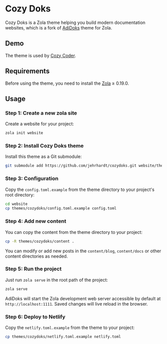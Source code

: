 # Cozy Doks

Cozy Doks is a Zola theme helping you build modern documentation websites, which is a fork of [AdiDoks](https://github.com/aaranxu/adidoks) theme for Zola.

## Demo

The theme is used by [Cozy Coder](https://cozycoder.app).

## Requirements

Before using the theme, you need to install the [Zola](https://www.getzola.org/documentation/getting-started/installation/) ≥ 0.19.0.

## Usage

### Step 1: Create a new zola site

Create a website for your project:
```bash
zola init website
```

### Step 2: Install Cozy Doks theme

Install this theme as a Git submodule:

```bash
git submodule add https://github.com/jehrhardt/cozydoks.git website/themes/cozydoks
```

### Step 3: Configuration

Copy the `config.toml.example` from the theme directory to your project's
root directory:

```bash
cd website
cp themes/cozydoks/config.toml.example config.toml
```

### Step 4: Add new content

You can copy the content from the theme directory to your project:

```bash
cp -R themes/cozydoks/content .
```

You can modify or add new posts in the `content/blog`, `content/docs` or other
content directories as needed.

### Step 5: Run the project

Just run `zola serve` in the root path of the project:

```bash
zola serve
```

AdiDoks will start the Zola development web server accessible by default at
`http://localhost:1111`. Saved changes will live reload in the browser.

### Step 6: Deploy to Netlify

Copy the `netlify.toml.example` from the theme to your project:

```bash
cp themes/cozydoks/netlify.toml.example netlify.toml
```
